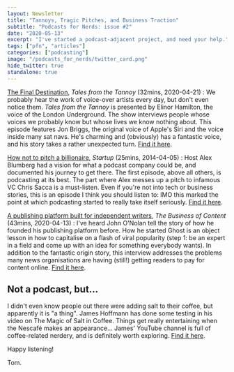 ```yaml
---
layout: Newsletter
title: "Tannoys, Tragic Pitches, and Business Traction"
subtitle: "Podcasts for Nerds: issue #2"
date: "2020-05-13"
excerpt: "I've started a podcast-adjacent project, and need your help."
tags: ["pfn", "articles"]
categories: ["podcasting"]
image: "/podcasts_for_nerds/twitter_card.png"
hide_twitter: true
standalone: true
---
```


[The Final Destination](https://overcast.fm/+ZsHO6amM8), _Tales from the Tannoy_ (32mins, 2020-04-21)
: We probably hear the work of voice-over artists every day, but don't even notice them. _Tales from the Tannoy_ is presented by Elinor Hamilton, the voice of the London Underground. The show interviews people whose voices we probably know but whose lives we know nothing about. This episode features Jon Briggs, the original voice of Apple's Siri and the voice inside many sat navs. He's charming and (obviously) has a fantastic voice, and his story takes a rather unexpected turn. [Find it here](https://overcast.fm/+ZsHO6amM8).

[How not to pitch a billionaire](https://gimletmedia.com/shows/startup/6nh3zg/gimlet-1-how-not-to-pitch-a-billionaire), _Startup_ (25mins, 2014-04-05)
: Host Alex Blumberg had a vision for what a podcast company could be, and documented his journey to get there. The first episode, above all others, is podcasting at its best. The part where Alex messes up a pitch to infamous VC Chris Sacca is a must-listen. Even if you're not into tech or business stories, this is an episode I think you should listen to: IMO this marked the point at which podcasting started to really take itself seriously. [Find it here](https://gimletmedia.com/shows/startup/6nh3zg/gimlet-1-how-not-to-pitch-a-billionaire).

[A publishing platform built for independent writers](https://overcast.fm/+Lr-kJYCUA), _The Business of Content_ (43mins, 2020-04-13)
: I've heard John O'Nolan tell the story of how he founded his publishing platform before. How he started Ghost is an object lesson in how to capitalise on a flash of viral popularity (step 1: be an expert in a field and come up with an idea for something everybody wants). In addition to the fantastic origin story, this interview addresses the problems many news organisations are having (still!) getting readers to pay for content online. [Find it here](https://overcast.fm/+Lr-kJYCUA).

## Not a podcast, but...

I didn't even know people out there were adding salt to their coffee, but apparently it is "a thing". James Hoffmann has done some testing in his video on The Magic of Salt in Coffee. Things get really entertaining when the Nescafé makes an appearance... James' YouTube channel is full of coffee-related nerdery, and is definitely worth exploring. [Find it here](https://www.youtube.com/watch?v=9PUWQQ-joKE).

Happy listening!

Tom.
